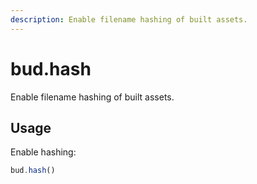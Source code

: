 ```yaml
---
description: Enable filename hashing of built assets.
---
```


# bud.hash

Enable filename hashing of built assets.

## Usage

Enable hashing:

```js
bud.hash()
```
